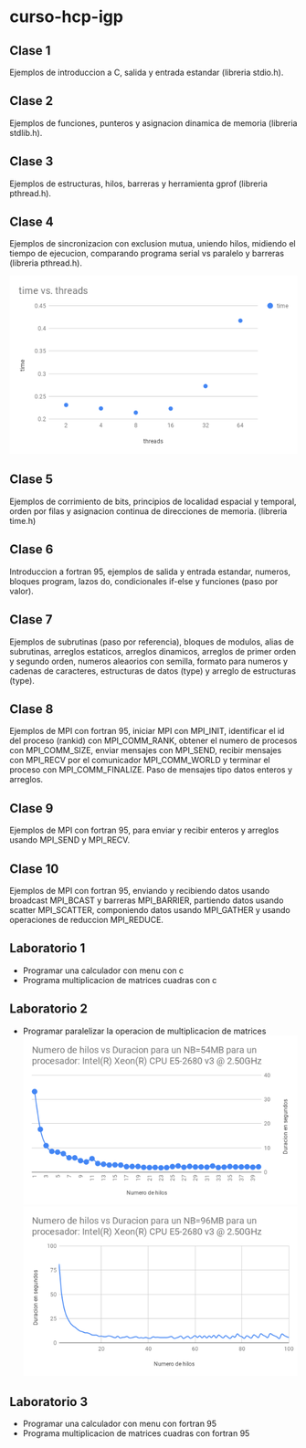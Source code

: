 # curso-hcp-igp

## Clase 1

Ejemplos de introduccion a C, salida y entrada estandar (libreria stdio.h).

## Clase 2

Ejemplos de funciones, punteros y asignacion dinamica de memoria (libreria stdlib.h).

## Clase 3

Ejemplos de estructuras, hilos, barreras y herramienta gprof (libreria pthread.h).

## Clase 4

Ejemplos de sincronizacion con exclusion mutua, uniendo hilos, midiendo el tiempo de ejecucion, comparando programa serial vs paralelo y barreras (libreria pthread.h).

![Grafico de Hilos](clase4/time_vs_threads.png "Tiempo en segundo vs numero de hilos")

## Clase 5

Ejemplos de corrimiento de bits, principios de localidad espacial y temporal, orden por filas y asignacion continua de direcciones de memoria. (libreria time.h)


## Clase 6

Introduccion a fortran 95, ejemplos de salida y entrada estandar, numeros, bloques program, lazos do, condicionales if-else y funciones (paso por valor).

## Clase 7

Ejemplos de subrutinas (paso por referencia), bloques de modulos, alias de subrutinas, arreglos estaticos, arreglos dinamicos, arreglos de primer orden y segundo orden, numeros aleaorios con semilla, formato para numeros y cadenas de caracteres, estructuras de datos (type) y arreglo de estructuras (type).

## Clase 8

Ejemplos de MPI con fortran 95, iniciar MPI con MPI_INIT, identificar el id del proceso (rankid) con MPI_COMM_RANK, obtener el numero de procesos con MPI_COMM_SIZE, enviar mensajes con MPI_SEND, recibir mensajes con MPI_RECV por el comunicador MPI_COMM_WORLD y terminar el proceso con MPI_COMM_FINALIZE. Paso de mensajes tipo datos enteros y arreglos.

## Clase 9

Ejemplos de MPI con fortran 95, para enviar y recibir enteros y arreglos usando MPI_SEND y MPI_RECV.

## Clase 10

Ejemplos de MPI con fortran 95, enviando y recibiendo datos usando broadcast MPI_BCAST y barreras MPI_BARRIER, partiendo datos usando scatter MPI_SCATTER, componiendo datos usando MPI_GATHER y usando operaciones de reduccion MPI_REDUCE.

## Laboratorio 1

* Programar una calculador con menu con c
* Programa multiplicacion de matrices cuadras con c

## Laboratorio 2

* Programar paralelizar la operacion de multiplicacion de matrices
![Grafico de Multiplicacion de Matrices paralelo](laboratorio2/medida_master.png "Grafica de la multiplicacion de matrices paralelo nodo master")
![Grafico de Multiplicacion de Matrices paralelo](laboratorio2/medida_computo.png "Grafica de la multiplicacion de matrices paralelo nodo computo")

## Laboratorio 3

* Programar una calculador con menu con fortran 95
* Programa multiplicacion de matrices cuadras con fortran 95



